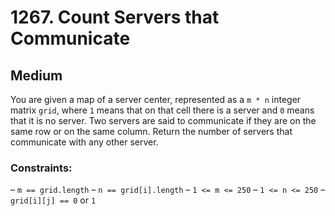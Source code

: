 # 1267. Count Servers that Communicate

## Medium

You are given a map of a server center, represented as a `m * n` integer matrix `grid`, where `1` means that on that
cell there is a server and `0` means that it is no server. Two servers are said to communicate if they are on the same
row or on the same column. Return the number of servers that communicate with any other server.

### Constraints:

– `m == grid.length`
– `n == grid[i].length`
– `1 <= m <= 250`
– `1 <= n <= 250`
– `grid[i][j] == 0` or `1`
